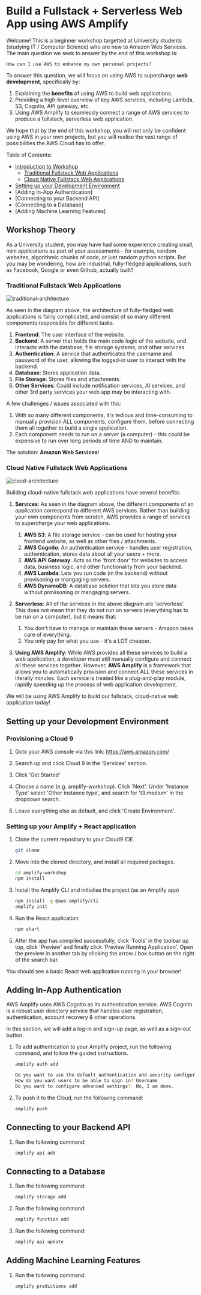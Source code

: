 # Build a Fullstack + Serverless Web App using AWS Amplify 

Welcome! This is a beginner workshop targetted at University students (studying IT / Computer Science) who are new to Amazon Web Services. The main question we seek to answer by the end of this workshop is: 

`How can I use AWS to enhance my own personal projects?`

To answer this question, we will focus on using AWS to supercharge **web development**, specifically by:
1. Explaining the **benefits** of using AWS to build web applications.
2. Providing a high-level overview of key AWS services, including Lambda, S3, Cognito, API gateway, etc. 
3. Using AWS Amplify to seamlessly connect a range of AWS services to produce a fullstack, serverless web application. 

We hope that by the end of this workshop, you will not only be confident using AWS in your own projects, but you will realise the vast range of possibilities the AWS Cloud has to offer.

Table of Contents: 
* [Introduction to Workshop](#workshop-theory)
   * [Traditional Fullstack Web Applications](#Traditional-Fullstack-Web-Applications)
   * [Cloud Native Fullstack Web Applications](#Cloud-Native-Fullstack-Web-Applications)
* [Setting up your Development Environment](#setting-up-your-development-environment)
* [Adding In-App Authentication]
* [Connecting to your Backend API]
* [Connecting to a Database]
* [Adding Machine Learning Features]

## Workshop Theory
As a University student, you may have had some experience creating small, mini applications as part of your assessments - for example, random websites, algorithmic chunks of code, or just random python scripts. But you may be wondering, how are industrial, fully-fledged applications, such as Facebook, Google or even Github, actually built? 

### Traditional Fullstack Web Applications
![traditional-architecture](img/Slide1.png)

As seen in the diagram above, the architecture of fully-fledged web applications is fairly complicated, and consist of so many different components responsible for different tasks. 

1. **Frontend**: The user interface of the website. 
2. **Backend**: A server that holds the main code logic of the website, and interacts with the database, file storage systems, and other services. 
3. **Authentication**: A service that authenticates the username and password of the user, allowing the logged-in user to interact with the backend.
4. **Database**: Stores application data.
5. **File Storage**: Stores files and attachments. 
6. **Other Services**: Could include notification services, AI services, and other 3rd party services your web app may be interacting with. 

A few challenges / issues associated with this:
1. With so many different components, it's tedious and time-consuming to manually provision ALL components, configure them, before connecting them all together to build a single application. 
2. Each component needs to run on a server (a computer) - this could be expensive to run over long periods of time AND to maintain. 

The solution: **Amazon Web Services**! 

### Cloud Native Fullstack Web Applications

![cloud-architecture](img/Slide2.png)

Building cloud-native fullstack web applications have several benefits:

1. **Services**: As seen in the diagram above, the different components of an application correspond to different AWS services. Rather than building your own components from scratch, AWS provides a range of services to supercharge your web applications. 

   1. **AWS S3**: A file storage service - can be used for hosting your frontend website, as well as other files / attachments. 
   2. **AWS Cognito**: An authentication service - handles user registration, authentication, stores data about all your users + more. 
   3. **AWS API Gateway**: Acts as the 'front door' for websites to access data, business logic, and other functionality from your backend. 
   4. **AWS Lambda**: Lets you run code (in the backend) without provisoning or mangaging servers. 
   5. **AWS DynamoDB**: A database solution that lets you store data without provisoning or mangaging servers. 

2. **Serverless**: All of the services in the above diagram are 'serverless'. This does not mean that they do not run on servers (everything has to be run on a computer), but it means that: 
   1. You don't have to manage or maintain these servers - Amazon takes care of everything. 
   2. You only pay for what you use - it's a LOT cheaper. 

3. **Using AWS Amplify**: While AWS provides all these services to build a web application, a developer must still manually configure and connect all these services together. However, **AWS Amplify** is a framework that allows you to automatically provision and connect ALL these services in literally minutes. Each service is treated like a plug-and-play module, rapidly speeding up the process of web application development. 

We will be using AWS Amplify to build our fullstack, cloud-native web application today!

## Setting up your Development Environment

### Provisioning a Cloud 9

1. Goto your AWS console via this link: https://aws.amazon.com/

2. Search up and click Cloud 9 in the 'Services' section.

3. Click 'Get Started'

4. Choose a name (e.g. amplify-workshop). Click 'Next'. Under 'Instance Type' select 'Other instance type', and search for 't3.medium' in the dropdown search.

5. Leave everything else as default, and click 'Create Environment'.

### Setting up your Amplify + React application

1. Clone the current repository to your Cloud9 IDE. 
   
   ```bash
   git clone
   ```
   
2. Move into the cloned directory, and install all required packages. 

   ```bash
   cd amplify-workshop
   npm install
   ```
   
3. Install the Amplify CLI and initialise the project (as an Amplify app)
   ```bash
   npm install -g @aws-amplify/cli
   amplify init
   ```
   
4. Run the React application
   ```bash
   npm start
   ```
   
5. After the app has compiled successfully, click 'Tools' in the toolbar up top, click 'Preview' and finally click 'Preview Running Application'. Open the preview in another tab by clicking the arrow / box button on the right of the search bar. 

You should see a basic React web application running in your browser! 


## Adding In-App Authentication
AWS Amplify uses AWS Cognito as its authentication service. AWS Cognito is a robust user directory service that handles user registration, authentication, account recovery & other operations. 

In this section, we will add a log-in and sign-up page, as well as a sign-out button. 

1. To add authentication to your Amplify project, run the following command, and follow the guided instructions. 

    ```bash
    amplify auth add
    
    Do you want to use the default authentication and security configuration? Default configuration
    How do you want users to be able to sign in? Username
    Do you want to configure advanced settings?  No, I am done.
    ```    
    
2. To push it to the Cloud, run the following command: 

   ```bash
   amplify push
   ```

## Connecting to your Backend API

1. Run the following command: 

    ```bash
    amplify api add
    ```

## Connecting to a Database

1. Run the following command: 

    ```bash
    amplify storage add
    ```
    
2. Run the following command: 

    ```bash
    amplify function add
    ```

3. Run the following command: 

    ```bash
    amplify api update
    ```

## Adding Machine Learning Features

1. Run the following command: 

    ```bash
    amplify predictions add
    ```

